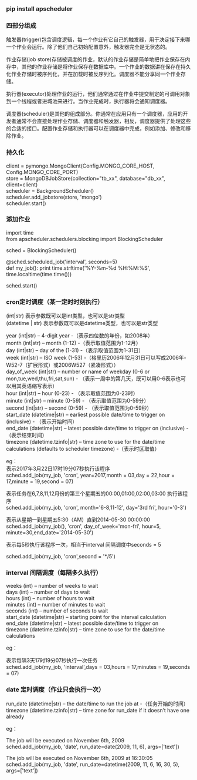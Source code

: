 ### pip install apscheduler

### 四部分组成

触发器(trigger)包含调度逻辑，每一个作业有它自己的触发器，用于决定接下来哪一个作业会运行。除了他们自己初始配置意外，触发器完全是无状态的。  

作业存储(job store)存储被调度的作业，默认的作业存储是简单地把作业保存在内存中，其他的作业存储是将作业保存在数据库中。一个作业的数据讲在保存在持久化作业存储时被序列化，并在加载时被反序列化。调度器不能分享同一个作业存储。  

执行器(executor)处理作业的运行，他们通常通过在作业中提交制定的可调用对象到一个线程或者进城池来进行。当作业完成时，执行器将会通知调度器。  

调度器(scheduler)是其他的组成部分。你通常在应用只有一个调度器，应用的开发者通常不会直接处理作业存储、调度器和触发器，相反，调度器提供了处理这些的合适的接口。配置作业存储和执行器可以在调度器中完成，例如添加、修改和移除作业。  　


### 持久化
client = pymongo.MongoClient(Config.MONGO_CORE_HOST, Config.MONGO_CORE_PORT)  
store = MongoDBJobStore(collection="tb_xx", database="db_xx", client=client)  
scheduler = BackgroundScheduler()  
scheduler.add_jobstore(store, 'mongo')  
scheduler.start()  


### 添加作业
import time  
from apscheduler.schedulers.blocking import BlockingScheduler  
 
sched = BlockingScheduler()  
 
@sched.scheduled_job('interval', seconds=5)  
def my_job():
    print time.strftime('%Y-%m-%d %H:%M:%S', time.localtime(time.time()))  
 
sched.start()  


### cron定时调度（某一定时时刻执行）
(int|str) 表示参数既可以是int类型，也可以是str类型  
(datetime | str) 表示参数既可以是datetime类型，也可以是str类型  
 
year (int|str) – 4-digit year -（表示四位数的年份，如2008年）  
month (int|str) – month (1-12) -（表示取值范围为1-12月）  
day (int|str) – day of the (1-31) -（表示取值范围为1-31日）  
week (int|str) – ISO week (1-53) -（格里历2006年12月31日可以写成2006年-W52-7（扩展形式）或2006W527（紧凑形式））  
day_of_week (int|str) – number or name of weekday (0-6 or mon,tue,wed,thu,fri,sat,sun) - （表示一周中的第几天，既可以用0-6表示也可以用其英语缩写表示）  
hour (int|str) – hour (0-23) - （表示取值范围为0-23时）  
minute (int|str) – minute (0-59) - （表示取值范围为0-59分）  
second (int|str) – second (0-59) - （表示取值范围为0-59秒）  
start_date (datetime|str) – earliest possible date/time to trigger on (inclusive) - （表示开始时间）  
end_date (datetime|str) – latest possible date/time to trigger on (inclusive) - （表示结束时间）  
timezone (datetime.tzinfo|str) – time zone to use for the date/time calculations (defaults to scheduler timezone) -（表示时区取值）  

eg：  
表示2017年3月22日17时19分07秒执行该程序  
sched.add_job(my_job, 'cron', year=2017,month = 03,day = 22,hour = 17,minute = 19,second = 07)  

表示任务在6,7,8,11,12月份的第三个星期五的00:00,01:00,02:00,03:00 执行该程序  
sched.add_job(my_job, 'cron', month='6-8,11-12', day='3rd fri', hour='0-3')  
 
表示从星期一到星期五5:30（AM）直到2014-05-30 00:00:00  
sched.add_job(my_job(), 'cron', day_of_week='mon-fri', hour=5, minute=30,end_date='2014-05-30')  
 
表示每5秒执行该程序一次，相当于interval 间隔调度中seconds = 5

sched.add_job(my_job, 'cron',second = '*/5')


### interval 间隔调度（每隔多久执行）

weeks (int) – number of weeks to wait  
days (int) – number of days to wait  
hours (int) – number of hours to wait  
minutes (int) – number of minutes to wait  
seconds (int) – number of seconds to wait  
start_date (datetime|str) – starting point for the interval calculation  
end_date (datetime|str) – latest possible date/time to trigger on  
timezone (datetime.tzinfo|str) – time zone to use for the date/time calculations  

eg：  

表示每隔3天17时19分07秒执行一次任务  
sched.add_job(my_job, 'interval',days  = 03,hours = 17,minutes = 19,seconds = 07)  

### date 定时调度（作业只会执行一次）  


run_date (datetime|str) – the date/time to run the job at  -（任务开始的时间）  
timezone (datetime.tzinfo|str) – time zone for run_date if it doesn’t have one already  

eg：  

The job will be executed on November 6th, 2009  
sched.add_job(my_job, 'date', run_date=date(2009, 11, 6), args=['text'])  

The job will be executed on November 6th, 2009 at 16:30:05  
sched.add_job(my_job, 'date', run_date=datetime(2009, 11, 6, 16, 30, 5), args=['text'])  
 
 


